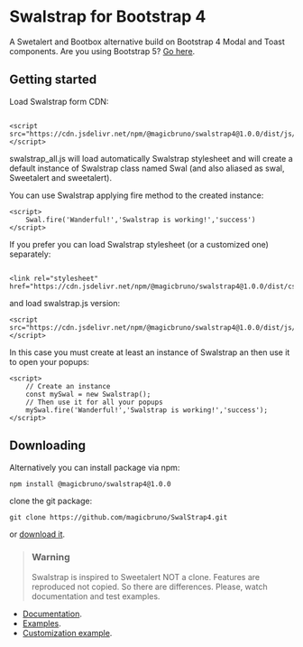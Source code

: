 # Swalstrap for Bootstrap 4
A Swetalert and Bootbox alternative build on Bootstrap 4 Modal and Toast components. Are you using Bootstrap 5? [Go here](https://github.com/magicbruno/SwalStrap5).

## Getting started 
Load Swalstrap form CDN:

```

<script src="https://cdn.jsdelivr.net/npm/@magicbruno/swalstrap4@1.0.0/dist/js/swalstrap_all.min.js"></script>
```
swalstrap_all.js will load automatically Swalstrap stylesheet and will create a default instance of Swalstrap class named Swal (and also aliased as swal, Sweetalert and sweetalert).

You can use Swalstrap applying fire method to the created instance:
```
<script>
    Swal.fire('Wanderful!','Swalstrap is working!','success')
</script>
```
If you prefer you can load Swalstrap stylesheet (or a customized one) separately:
```

<link rel="stylesheet" href="https://cdn.jsdelivr.net/npm/@magicbruno/swalstrap4@1.0.0/dist/css/swalstrap.min.css">
```
and load swalstrap.js version:
```
<script src="https://cdn.jsdelivr.net/npm/@magicbruno/swalstrap4@1.0.0/dist/js/swalstrap.min.js"></script>
```
In this case you must create at least an instance of Swalstrap an then use it to open your popups:
```
<script>
    // Create an instance 
    const mySwal = new Swalstrap();
    // Then use it for all your popups
    mySwal.fire('Wanderful!','Swalstrap is working!','success');
</script>
```
## Downloading

Alternatively you can install package via npm:
```
npm install @magicbruno/swalstrap4@1.0.0
```
clone the git package:
```
git clone https://github.com/magicbruno/SwalStrap4.git
```
or [download it](https://github.com/magicbruno/SwalStrap4/archive/refs/heads/main.zip).

>### Warning
>Swalstrap is inspired to Sweetalert NOT a clone. Features are reproduced not copied.
>So there are differences. Please, watch documentation and test examples.

- [Documentation](https://magicbruno.github.io/SwalStrap4/api.html).
- [Examples](https://magicbruno.github.io/SwalStrap4/basic-examples.html).
- [Customization example](https://magicbruno.github.io/SwalStrap4/custumization.html).




